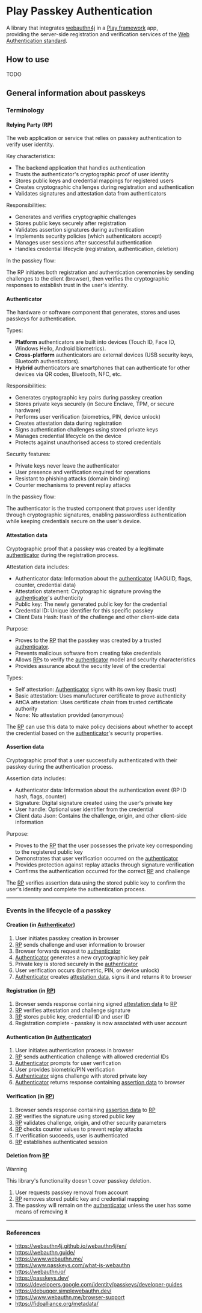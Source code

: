 # Play Passkey Authentication

A library that integrates [webauthn4j](https://github.com/webauthn4j/webauthn4j) in a 
[Play framework](https://www.playframework.com/) app,   
providing the server-side registration and verification services of 
the [Web Authentication standard](https://www.passkeys.com/what-is-webauthn).

## How to use

TODO

## General information about passkeys

### Terminology

#### Relying Party (RP)

The web application or service that relies on passkey authentication to verify user identity.

Key characteristics:

* The backend application that handles authentication
* Trusts the authenticator's cryptographic proof of user identity
* Stores public keys and credential mappings for registered users
* Creates cryptographic challenges during registration and authentication
* Validates signatures and attestation data from authenticators

Responsibilities:

* Generates and verifies cryptographic challenges
* Stores public keys securely after registration
* Validates assertion signatures during authentication
* Implements security policies (which authenticators accept)
* Manages user sessions after successful authentication
* Handles credential lifecycle (registration, authentication, deletion)

In the passkey flow:

The RP initiates both registration and authentication ceremonies by sending challenges to the client (browser), 
then verifies the cryptographic responses to establish trust in the user's identity.

#### Authenticator

The hardware or software component that generates, stores and uses passkeys for authentication.

Types:

* **Platform** authenticators are built into devices (Touch ID, Face ID, Windows Hello, Android biometrics).
* **Cross-platform** authenticators are external devices (USB security keys, Bluetooth authenticators).
* **Hybrid** authenticators are smartphones that can authenticate for other devices via QR codes, Bluetooth, NFC, etc.

Responsibilities:

* Generates cryptographic key pairs during passkey creation
* Stores private keys securely (in Secure Enclave, TPM, or secure hardware)
* Performs user verification (biometrics, PIN, device unlock)
* Creates attestation data during registration
* Signs authentication challenges using stored private keys
* Manages credential lifecycle on the device
* Protects against unauthorised access to stored credentials

Security features:

* Private keys never leave the authenticator
* User presence and verification required for operations
* Resistant to phishing attacks (domain binding)
* Counter mechanisms to prevent replay attacks

In the passkey flow:

The authenticator is the trusted component that proves user identity through cryptographic signatures, 
enabling passwordless authentication while keeping credentials secure on the user's device.

#### Attestation data

Cryptographic proof that a passkey was created by a legitimate [authenticator](#authenticator) during the 
registration process.

Attestation data includes:
* Authenticator data: Information about the [authenticator](#authenticator) (AAGUID, flags, counter, credential data)
* Attestation statement: Cryptographic signature proving the [authenticator](#authenticator)'s authenticity
* Public key: The newly generated public key for the credential
* Credential ID: Unique identifier for this specific passkey
* Client Data Hash: Hash of the challenge and other client-side data

Purpose:

* Proves to the [RP](#relying-party-rp) that the passkey was created by a trusted [authenticator](#authenticator).
* Prevents malicious software from creating fake credentials
* Allows [RP](#relying-party-rp)s to verify the [authenticator](#authenticator) model and security characteristics
* Provides assurance about the security level of the credential

Types:

* Self attestation: [Authenticator](#authenticator) signs with its own key (basic trust)
* Basic attestation: Uses manufacturer certificate to prove authenticity
* AttCA attestation: Uses certificate chain from trusted certificate authority
* None: No attestation provided (anonymous)

The [RP](#relying-party-rp) can use this data to make policy decisions about whether to accept the credential based on 
the [authenticator](#authenticator)'s security properties.

#### Assertion data

Cryptographic proof that a user successfully authenticated with their passkey during the authentication process.

Assertion data includes:
* Authenticator data: Information about the authentication event (RP ID hash, flags, counter)
* Signature: Digital signature created using the user's private key
* User handle: Optional user identifier from the credential
* Client data Json: Contains the challenge, origin, and other client-side information

Purpose:

* Proves to the [RP](#relying-party-rp) that the user possesses the private key corresponding to 
the registered public key
* Demonstrates that user verification occurred on the [authenticator](#authenticator)
* Provides protection against replay attacks through signature verification
* Confirms the authentication occurred for the correct [RP](#relying-party-rp) and challenge

The [RP](#relying-party-rp) verifies assertion data using the stored public key to confirm the user's identity and 
complete the authentication process.

---

### Events in the lifecycle of a passkey

#### Creation (in [Authenticator](#authenticator))
1. User initiates passkey creation in browser
1. [RP](#relying-party-rp) sends challenge and user information to browser
1. Browser forwards request to [authenticator](#authenticator)
1. [Authenticator](#authenticator) generates a new cryptographic key pair
1. Private key is stored securely in the [authenticator](#authenticator)
1. User verification occurs (biometric, PIN, or device unlock)
1. [Authenticator](#authenticator) creates [attestation data](#attestation-data), signs it and returns it to browser

#### Registration (in [RP](#relying-party-rp))
1. Browser sends response containing signed [attestation data](#attestation-data) to [RP](#relying-party-rp)
1. [RP](#relying-party-rp) verifies attestation and challenge signature
1. [RP](#relying-party-rp) stores public key, credential ID and user ID
1. Registration complete - passkey is now associated with user account

#### Authentication (in [Authenticator](#authenticator))
1. User initiates authentication process in browser
1. [RP](#relying-party-rp) sends authentication challenge with allowed credential IDs
1. [Authenticator](#authenticator) prompts for user verification
1. User provides biometric/PIN verification
1. [Authenticator](#authenticator) signs challenge with stored private key
1. [Authenticator](#authenticator) returns response containing [assertion data](#assertion-data) to browser

#### Verification (in [RP](#relying-party-rp))
1. Browser sends response containing [assertion data](#assertion-data) to [RP](#relying-party-rp)
1. [RP](#relying-party-rp) verifies the signature using stored public key
1. [RP](#relying-party-rp) validates challenge, origin, and other security parameters
1. [RP](#relying-party-rp) checks counter values to prevent replay attacks
1. If verification succeeds, user is authenticated
1. [RP](#relying-party-rp) establishes authenticated session

#### Deletion from [RP](#relying-party-rp)
> [!WARNING]  
> This library's functionality doesn't cover passkey deletion.
1. User requests passkey removal from account
1. [RP](#relying-party-rp) removes stored public key and credential mapping
1. The passkey will remain on the [authenticator](#authenticator) unless the user has some means of removing it

---

### References

* https://webauthn4j.github.io/webauthn4j/en/
* https://webauthn.guide/
* https://www.webauthn.me/
* https://www.passkeys.com/what-is-webauthn
* https://webauthn.io/
* https://passkeys.dev/
* https://developers.google.com/identity/passkeys/developer-guides
* https://debugger.simplewebauthn.dev/
* https://www.webauthn.me/browser-support
* https://fidoalliance.org/metadata/
